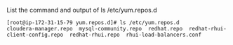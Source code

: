 List the command and output of ls /etc/yum.repos.d
```
[root@ip-172-31-15-79 yum.repos.d]# ls /etc/yum.repos.d
cloudera-manager.repo  mysql-community.repo  redhat.repo  redhat-rhui-client-config.repo  redhat-rhui.repo  rhui-load-balancers.conf
```
